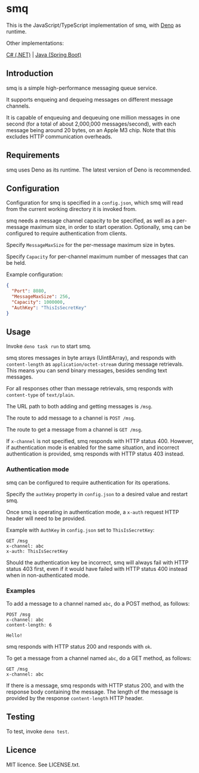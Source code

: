 # smq

This is the JavaScript/TypeScript implementation of smq, with [Deno](https://deno.com) as runtime.

Other implementations:

[C# (.NET)](https://github.com/stanggc/smq/tree/c%23-dotnet) | [Java (Spring Boot)](https://github.com/stanggc/smq/tree/java-spring)

## Introduction

smq is a simple high-performance messaging queue service.

It supports enqueing and dequeing messages on different message channels.

It is capable of enqueuing and dequeuing one million messages in one second (for
a total of about 2,000,000 messages/second), with each message being around 20
bytes, on an Apple M3 chip. Note that this excludes HTTP communication
overheads.

## Requirements

smq uses Deno as its runtime. The latest version of Deno is recommended.

## Configuration

Configuration for smq is specified in a `config.json`, which smq will read from
the current working directory it is invoked from.

smq needs a message channel capacity to be specified, as well as a per-message
maximum size, in order to start operation. Optionally, smq can be configured to
require authentication from clients.

Specify `MessageMaxSize` for the per-message maximum size in bytes.

Specify `Capacity` for per-channel maximum number of messages that can be held.

Example configuration:

```json
{
  "Port": 8080,
  "MessageMaxSize": 256,
  "Capacity": 1000000,
  "AuthKey": "ThisIsSecretKey"
}
```

## Usage

Invoke `deno task run` to start smq.

smq stores messages in byte arrays (Uint8Array), and responds with
`content-length` as `application/octet-stream` during message retrievals. This
means you can send binary messages, besides sending text messages.

For all responses other than message retrievals, smq responds with
`content-type` of `text/plain`.

The URL path to both adding and getting messages is `/msg`.

The route to add message to a channel is `POST /msg`.

The route to get a message from a channel is `GET /msg`.

If `x-channel` is not specified, smq responds with HTTP status 400. However, if
authentication mode is enabled for the same situation, and incorrect
authentication is provided, smq responds with HTTP status 403 instead.

### Authentication mode

smq can be configured to require authentication for its operations.

Specify the `authKey` property in `config.json` to a desired value and restart
smq.

Once smq is operating in authentication mode, a `x-auth` request HTTP header
will need to be provided.

Example with `AuthKey` in `config.json` set to `ThisIsSecretKey`:

```http
GET /msg
x-channel: abc
x-auth: ThisIsSecretKey
```

Should the authentication key be incorrect, smq will always fail with HTTP
status 403 first, even if it would have failed with HTTP status 400 instead when
in non-authenticated mode.

### Examples

To add a message to a channel named `abc`, do a POST method, as follows:

```http
POST /msg
x-channel: abc
content-length: 6

Hello!
```

smq responds with HTTP status 200 and responds with `ok`.

To get a message from a channel named `abc`, do a GET method, as follows:

```http
GET /msg
x-channel: abc
```

If there is a message, smq responds with HTTP status 200, and with the response
body containing the message. The length of the message is provided by the
response `content-length` HTTP header.

## Testing

To test, invoke `deno test`.

## Licence

MIT licence. See LICENSE.txt.
